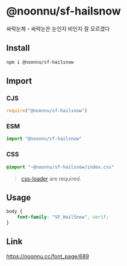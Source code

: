 # @noonnu/sf-hailsnow
싸락눈체 - 싸락눈은 눈인지 비인지 잘 모르겠다

## Install
```sh
npm i @noonnu/sf-hailsnow
```
## Import
### CJS
```js
require("@noonnu/sf-hailsnow")
```
### ESM
```js
import "@noonnu/sf-hailsnow"
```
### CSS 
```css
@import "~@noonnu/sf-hailsnow/index.css"
```
> [css-loader](https://github.com/webpack-contrib/css-loader) are required.

## Usage
```css
body {
    font-family: "SF_HailSnow", serif;
}
```

## Link
https://noonnu.cc/font_page/689